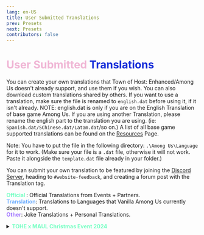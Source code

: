 ```yaml
---
lang: en-US
title: User Submitted Translations
prev: Presets
next: Presets
contributors: false
---
```


# <font color=#f0b6d5>User Submitted <font color=#142cd9>Translations</font></font>

You can create your own translations that Town of Host: Enhanced/Among Us doesn't already support, and use them if you wish. 
You can also download custom translations shared by others. If you want to use a translation, make sure the file is renamed to `english.dat` before using it, if it isn't already. 
NOTE: english.dat is only if you are on the English Translation of base game Among Us. If you are using another Translation, please rename the english part to the translation you are using. (ie: `Spanish.dat/SChinese.dat/Latam.dat`/so on.) 
A list of all base game supported translations can be found on the [Resources](./Resources.html) Page.

Note: You have to put the file in the following directory: `.\Among Us\Language` for it to work. (Make sure your file is a `.dat` file, otherwise it will not work. Paste it alongside the `template.dat` file already in your folder.)

You can submit your own translation to be featured by joining the [Discord Server](https://discord.gg/ten), heading to `#website-feedback`, and creating a forum post with the Translation tag.

<b><font color=#75ffc3>Official </font></b>: Official Translations from Events + Partners.<br>
<b><font color=#75b2ff>Translation</font></b>: Translations to Languages that Vanilla Among Us currently doesn't support.<br>
<b><font color=#a175ff>Other</font></b>: Joke Translations + Personal Translations.

<details>
<summary><b><font color=#75ffc3>TOHE x MAUL Christmas Event 2024</font></b></summary>

<a href="../.vuepress/public/translations/Christmas24.dat" download>Download this Translation</a><br>
Important Notes: This translation is what was used for the TOHE x MAUL Christmas Event in 2024 (12/29/24). This only affects some roles.

> Provided by: Sarhadactyl
</details>
